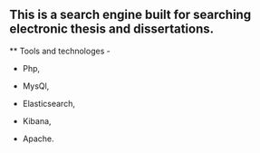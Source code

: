 ## This is a search engine built for searching electronic thesis and dissertations.

** Tools and technologes -
   - Php,
     
   - MysQl,
     
   - Elasticsearch,
     
   - Kibana,
     
   - Apache. 
